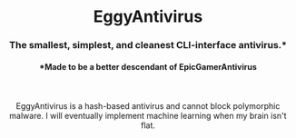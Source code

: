 <div align="center">
  <h1>EggyAntivirus</h1>
  <h3>The smallest, simplest, and cleanest CLI-interface antivirus.*</h3>
  <h4>*Made to be a better descendant of EpicGamerAntivirus</h4>
  <br><br>
  EggyAntivirus is a hash-based antivirus and cannot block polymorphic malware. I will eventually implement machine learning when my brain isn't flat.
</div>
